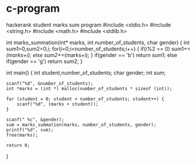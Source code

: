 # c-program
hackerank student marks sum program
#include <stdio.h>
#include <string.h>
#include <math.h>
#include <stdlib.h>


int marks_summation(int* marks, int number_of_students, char gender) {
  int sum1=0,sum2=0,i;
  for(i=0;i<number_of_students;i++)
  {
      if(i%2 == 0)
      sum1+=*(marks+i);
      else
      sum2+=*(marks+i);
  }
  if(gender == 'b')
  return sum1;
  else if(gender == 'g')
  return sum2;
  }

int main() {
    int student,number_of_students;
    char gender;
    int sum;
  
    scanf("%d", &number_of_students);
    int *marks = (int *) malloc(number_of_students * sizeof (int));
 
    for (student = 0; student < number_of_students; student++) {
        scanf("%d", (marks + student));
    }
    
    scanf(" %c", &gender);
    sum = marks_summation(marks, number_of_students, gender);
    printf("%d", sum);
    free(marks);
 
    return 0;
}
